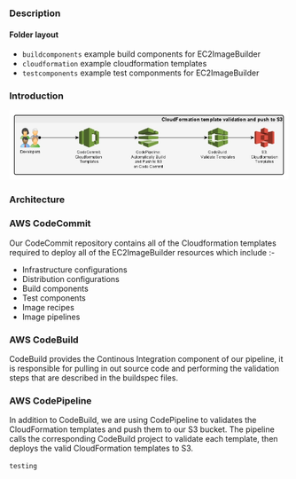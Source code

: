 ### Description

#### Folder layout
* ```buildcomponents``` example build components for EC2ImageBuilder
* ```cloudformation``` example cloudformation templates
* ```testcomponents``` example test componments for EC2ImageBuilder

### Introduction

![Validate CloudFormation Pipeline](images/cfn-validate-pipeline.jpg)

### Architecture

### AWS CodeCommit
Our CodeCommit repository contains all of the Cloudformation templates required to deploy all of the EC2ImageBuilder resources which include :-

  * Infrastructure configurations
  * Distribution configurations
  * Build components
  * Test components
  * Image recipes
  * Image pipelines

### AWS CodeBuild
CodeBuild provides the Continous Integration component of our pipeline, it is responsible for pulling in out source code and performing the validation steps that are described in the buildspec files.

### AWS CodePipeline
In addition to CodeBuild, we are using CodePipeline to validates the CloudFormation templates and push them to our S3 bucket. The pipeline calls the corresponding CodeBuild project to validate each template, then deploys the valid CloudFormation templates to S3.

```testing```
